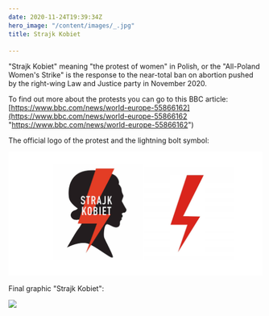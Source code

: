 ```yaml
---
date: 2020-11-24T19:39:34Z
hero_image: "/content/images/_.jpg"
title: Strajk Kobiet

---
```

"Strajk Kobiet" meaning "the protest of women" in Polish, or the "All-Poland Women's Strike" is the response to the near-total ban on abortion pushed by the right-wing Law and Justice party in November 2020.

To find out more about the protests you can go to this BBC article: [https://www.bbc.com/news/world-europe-55866162](https://www.bbc.com/news/world-europe-55866162 "https://www.bbc.com/news/world-europe-55866162")

The official logo of the protest and the lightning bolt symbol:

![](/content/images/bolt.png)

Final graphic "Strajk Kobiet":

![](/content/images/strajk_kobiet.jpg)